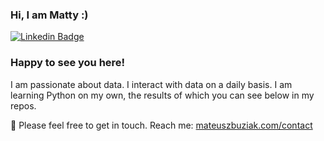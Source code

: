 ### Hi, I am Matty :)

[![Linkedin Badge](https://img.shields.io/badge/-LinkedIn-0e76a8?style=flat-square&logo=Linkedin&logoColor=white)](https://www.linkedin.com/in/mateusz-buziak/)

### Happy to see you here!

I am passionate about data. I interact with data on a daily basis. I am learning Python on my own, the results of which you can see below in my repos. 

📩 Please feel free to get in touch. Reach me: [mateuszbuziak.com/contact](https://mateuszbuziak.com/contact)
